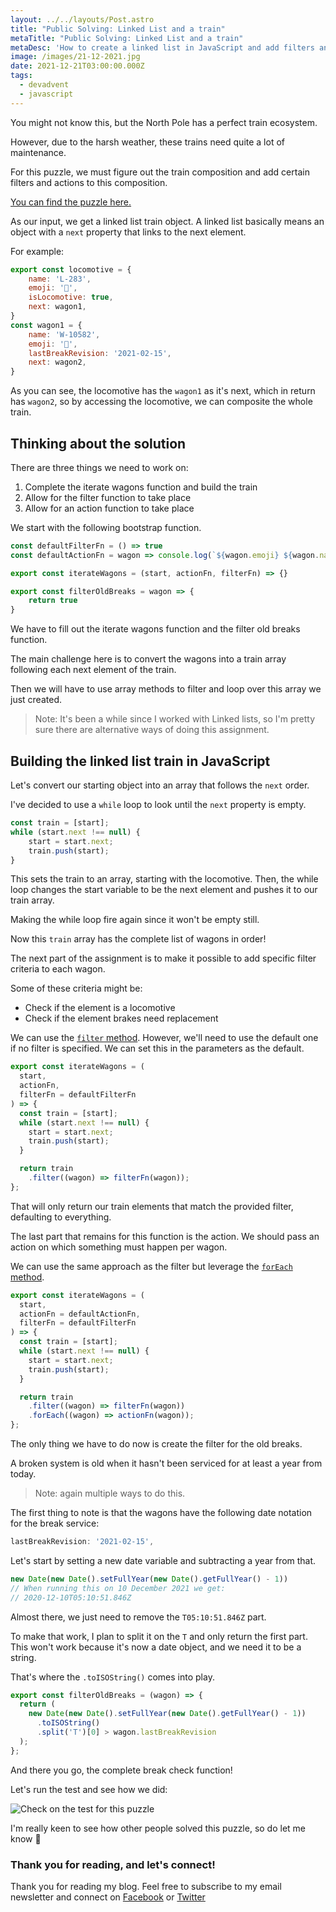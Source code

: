 ```yaml
---
layout: ../../layouts/Post.astro
title: "Public Solving: Linked List and a train"
metaTitle: "Public Solving: Linked List and a train"
metaDesc: 'How to create a linked list in JavaScript and add filters and actions to it.'
image: /images/21-12-2021.jpg
date: 2021-12-21T03:00:00.000Z
tags:
  - devadvent
  - javascript
---
```

You might not know this, but the North Pole has a perfect train ecosystem. 

However, due to the harsh weather, these trains need quite a lot of maintenance.

For this puzzle, we must figure out the train composition and add certain filters and actions to this composition.

[You can find the puzzle here.](https://github.com/devadvent/puzzle-10)

As our input, we get a linked list train object.
A linked list basically means an object with a `next` property that links to the next element.

For example:

```js
export const locomotive = {
    name: 'L-283',
    emoji: '🚂',
    isLocomotive: true,
    next: wagon1,
}
const wagon1 = {
    name: 'W-10582',
    emoji: '🚋',
    lastBreakRevision: '2021-02-15',
    next: wagon2,
}
```

As you can see, the locomotive has the `wagon1` as it's next, which in return has `wagon2`, so by accessing the locomotive, we can composite the whole train.

## Thinking about the solution

There are three things we need to work on:

1. Complete the iterate wagons function and build the train
2. Allow for the filter function to take place
3. Allow for an action function to take place

We start with the following bootstrap function.

```js
const defaultFilterFn = () => true
const defaultActionFn = wagon => console.log(`${wagon.emoji} ${wagon.name}`)

export const iterateWagons = (start, actionFn, filterFn) => {}

export const filterOldBreaks = wagon => {
    return true
}
```

We have to fill out the iterate wagons function and the filter old breaks function.

The main challenge here is to convert the wagons into a train array following each next element of the train.

Then we will have to use array methods to filter and loop over this array we just created.

> Note: It's been a while since I worked with Linked lists, so I'm pretty sure there are alternative ways of doing this assignment.

## Building the linked list train in JavaScript

Let's convert our starting object into an array that follows the `next` order.

I've decided to use a `while` loop to look until the `next` property is empty.

```js
const train = [start];
while (start.next !== null) {
	start = start.next;
	train.push(start);
}
```

This sets the train to an array, starting with the locomotive.
Then, the while loop changes the start variable to be the next element and pushes it to our train array.

Making the while loop fire again since it won't be empty still.

Now this `train` array has the complete list of wagons in order!

The next part of the assignment is to make it possible to add specific filter criteria to each wagon.

Some of these criteria might be:

- Check if the element is a locomotive
- Check if the element brakes need replacement

We can use the [`filter` method](https://daily-dev-tips.com/posts/javascript-filter-method/).
However, we'll need to use the default one if no filter is specified. We can set this in the parameters as the default.

```js
export const iterateWagons = (
  start,
  actionFn,
  filterFn = defaultFilterFn
) => {
  const train = [start];
  while (start.next !== null) {
    start = start.next;
    train.push(start);
  }

  return train
    .filter((wagon) => filterFn(wagon));
};
```

That will only return our train elements that match the provided filter, defaulting to everything.

The last part that remains for this function is the action.
We should pass an action on which something must happen per wagon.

We can use the same approach as the filter but leverage the [`forEach` method](https://daily-dev-tips.com/posts/javascript-basics-loops/#heading-javascript-foreach-loop).

```js
export const iterateWagons = (
  start,
  actionFn = defaultActionFn,
  filterFn = defaultFilterFn
) => {
  const train = [start];
  while (start.next !== null) {
    start = start.next;
    train.push(start);
  }

  return train
    .filter((wagon) => filterFn(wagon))
    .forEach((wagon) => actionFn(wagon));
};
```

The only thing we have to do now is create the filter for the old breaks.

A broken system is old when it hasn't been serviced for at least a year from today.

> Note: again multiple ways to do this.

The first thing to note is that the wagons have the following date notation for the break service:

```js
lastBreakRevision: '2021-02-15',
```

Let's start by setting a new date variable and subtracting a year from that.

```js
new Date(new Date().setFullYear(new Date().getFullYear() - 1))
// When running this on 10 December 2021 we get:
// 2020-12-10T05:10:51.846Z
```

Almost there, we just need to remove the `T05:10:51.846Z` part.

To make that work, I plan to split it on the `T` and only return the first part.
This won't work because it's now a date object, and we need it to be a string.

That's where the `.toISOString()` comes into play.

```js
export const filterOldBreaks = (wagon) => {
  return (
    new Date(new Date().setFullYear(new Date().getFullYear() - 1))
      .toISOString()
      .split('T')[0] > wagon.lastBreakRevision
  );
};
```

And there you go, the complete break check function!

Let's run the test and see how we did:

![Check on the test for this puzzle](https://cdn.hashnode.com/res/hashnode/image/upload/v1639199584600/o5ZkOjEV3.png)

I'm really keen to see how other people solved this puzzle, so do let me know 👏

### Thank you for reading, and let's connect!

Thank you for reading my blog. Feel free to subscribe to my email newsletter and connect on [Facebook](https://www.facebook.com/DailyDevTipsBlog) or [Twitter](https://twitter.com/DailyDevTips1)
